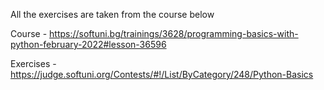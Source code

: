 All the exercises are taken from the course below

Course - https://softuni.bg/trainings/3628/programming-basics-with-python-february-2022#lesson-36596

Exercises - https://judge.softuni.org/Contests/#!/List/ByCategory/248/Python-Basics
